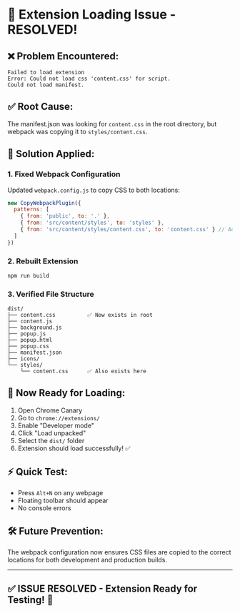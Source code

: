 # 🔧 Extension Loading Issue - RESOLVED!

## ❌ **Problem Encountered:**
```
Failed to load extension
Error: Could not load css 'content.css' for script.
Could not load manifest.
```

## ✅ **Root Cause:**
The manifest.json was looking for `content.css` in the root directory, but webpack was copying it to `styles/content.css`.

## 🔧 **Solution Applied:**

### 1. **Fixed Webpack Configuration**
Updated `webpack.config.js` to copy CSS to both locations:
```javascript
new CopyWebpackPlugin({
  patterns: [
    { from: 'public', to: '.' },
    { from: 'src/content/styles', to: 'styles' },
    { from: 'src/content/styles/content.css', to: 'content.css' } // Added this line
  ]
})
```

### 2. **Rebuilt Extension**
```bash
npm run build
```

### 3. **Verified File Structure**
```
dist/
├── content.css          ✅ Now exists in root
├── content.js
├── background.js
├── popup.js
├── popup.html
├── popup.css
├── manifest.json
├── icons/
└── styles/
    └── content.css      ✅ Also exists here
```

## 🚀 **Now Ready for Loading:**

1. Open Chrome Canary
2. Go to `chrome://extensions/`
3. Enable "Developer mode"
4. Click "Load unpacked"
5. Select the `dist/` folder
6. Extension should load successfully! ✅

## ⚡ **Quick Test:**
- Press `Alt+N` on any webpage
- Floating toolbar should appear
- No console errors

## 🛠️ **Future Prevention:**
The webpack configuration now ensures CSS files are copied to the correct locations for both development and production builds.

---

## ✅ **ISSUE RESOLVED - Extension Ready for Testing!** 🎉